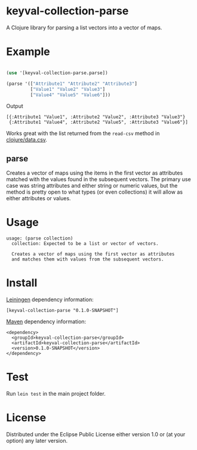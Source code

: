 # keyval-collection-parse

A Clojure library for parsing a list vectors into a vector of maps.

# Example

```clj

(use '[keyval-collection-parse.parse])

(parse '(["Attribute1" "Attribute2" "Attribute3"] 
         ["Value1" "Value2" "Value3"]
         ["Value4" "Value5" "Value6"]))
```

Output

```
[{:Attribute1 "Value1", :Attribute2 "Value2", :Attribute3 "Value3"}
 {:Attribute1 "Value4", :Attribute2 "Value5", :Attribute3 "Value6"}]
```

Works great with the list returned from the `read-csv` method in [clojure/data.csv](https://github.com/clojure/data.csv).

## parse

Creates a vector of maps using the items in the first vector as attributes matched with the values found in the subsequent vectors. The primary use case was string attributes and either string or numeric values, but the method is pretty open to what types (or even collections) it will allow as either attributes or values.

# Usage

```
usage: (parse collection)
  collection: Expected to be a list or vector of vectors.
  
  Creates a vector of maps using the first vector as attributes
  and matches them with values from the subsequent vectors. 
```

# Install

[Leiningen](https://github.com/technomancy/leiningen) dependency information:

    [keyval-collection-parse "0.1.0-SNAPSHOT"]

[Maven](http://maven.apache.org/) dependency information:

    <dependency>
      <groupId>keyval-collection-parse</groupId>
      <artifactId>keyval-collection-parse</artifactId>
      <version>0.1.0-SNAPSHOT</version>
    </dependency>

# Test
Run `lein test` in the main project folder.

# License

Distributed under the Eclipse Public License either version 1.0 or (at
your option) any later version.
